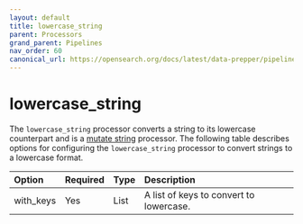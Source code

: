 ```yaml
---
layout: default
title: lowercase_string
parent: Processors
grand_parent: Pipelines
nav_order: 60
canonical_url: https://opensearch.org/docs/latest/data-prepper/pipelines/configuration/processors/lowercase-string/
---
```


# lowercase_string


The `lowercase_string` processor converts a string to its lowercase counterpart and is a [mutate string](https://github.com/opensearch-project/data-prepper/tree/main/data-prepper-plugins/mutate-string-processors#mutate-string-processors) processor. The following table describes options for configuring the `lowercase_string` processor to convert strings to a lowercase format.

Option | Required | Type | Description
:--- | :--- | :--- | :---
with_keys | Yes | List | A list of keys to convert to lowercase.

<!---## Configuration

Content will be added to this section.

## Metrics

Content will be added to this section.--->
